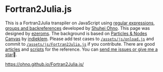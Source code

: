 # Fortran2Julia.js

This is a Fortran2Julia transpiler on JavaScript using [regular expressions](https://developer.mozilla.org/en-US/docs/Web/JavaScript/Guide/Regular_expressions), [groups and backreferences](https://developer.mozilla.org/en-US/docs/Web/JavaScript/Guide/Regular_expressions/Groups_and_backreferences) developed by [Shuhei Ohno](https://github.com/ohno/). This page was designed by [ezeroms](https://ezeroms.com/about/). The background is based on [Particles & Nodes Canvas](https://codepen.io/indieklem/pen/mdJONg) by [indieklem](https://codepen.io/indieklem). Please add test cases to [`/assets/js/onload.js`](https://github.com/ohno/Fortran2Julia.js/blob/main/assets/js/onload.js) and commit to [`/assets/js/Fortran2Julia.js`](https://github.com/ohno/Fortran2Julia.js/blob/main/assets/js/Fortran2Julia.js) if you contribute. There are good [articles](https://cometscome.github.io/JuliaFromFortran/build/chapter1/01/) and [scripts](https://gist.github.com/rafaqz/fede683a3e853f36c9b367471fde2f56) for the reference. You can [send me issues or give me a star](https://github.com/ohno/Fortran2Julia.js/)🌟.

https://ohno.github.io/Fortran2Julia.js/
